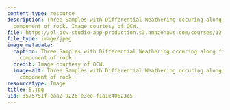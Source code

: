 ```yaml
---
content_type: resource
description: Three Samples with Differential Weathering occuring along fine grained
  component of rock. Image courtesy of OCW.
file: https://ol-ocw-studio-app-production.s3.amazonaws.com/courses/12-110-sedimentary-geology-fall-2004/3575751feaa29226e3eef1a1e40623c5_5.jpg
file_type: image/jpeg
image_metadata:
  caption: Three Samples with Differential Weathering occuring along fine grained
    component of rock.
  credit: Image courtesy of OCW.
  image-alt: Three Samples with Differential Weathering occuring along fine grained
    component of rock.
resourcetype: Image
title: 5.jpg
uid: 3575751f-eaa2-9226-e3ee-f1a1e40623c5
---
```

